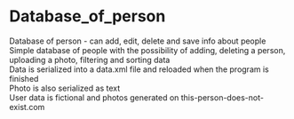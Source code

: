 # Database_of_person
Database of person - can add, edit, delete and save info about people <br>
Simple database of people with the possibility of adding, deleting a person, uploading a photo, filtering and sorting data<br>
Data is serialized into a data.xml file and reloaded when the program is finished<br>
Photo is also serialized as text<br>
User data is fictional and photos generated on this-person-does-not-exist.com<br>
